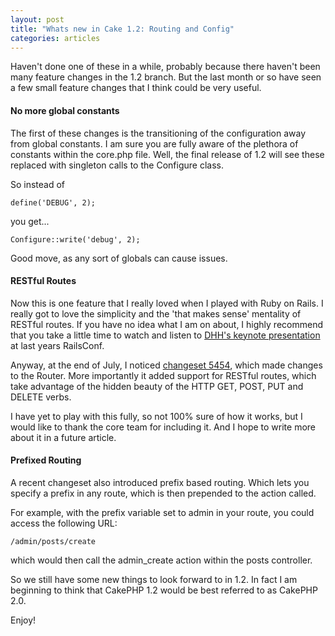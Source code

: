 ```yaml
--- 
layout: post
title: "Whats new in Cake 1.2: Routing and Config"
categories: articles
---
```

Haven't done one of these in a while, probably because there haven't been many feature changes in the 1.2 branch. But the last month or so have seen a few small feature changes that I think could be very useful.

<h4>No more global constants</h4>

The first of these changes is the transitioning of the configuration away from global constants. I am sure you are fully aware of the plethora of constants within the core.php file. Well, the final release of 1.2 will see these replaced with singleton calls to the Configure class.

So instead of

<pre><code>define('DEBUG', 2);</code></pre>

you get...

<pre><code>Configure::write('debug', 2);</code></pre>

Good move, as any sort of globals can cause issues.

<h4>RESTful Routes</h4>

Now this is one feature that I really loved when I played with Ruby on Rails. I really got to love the simplicity and the 'that makes sense' mentality of RESTful routes. If you have no idea what I am on about, I highly recommend that you take a little time to watch and listen to <a href="http://www.scribemedia.org/2006/07/09/dhh/">DHH's keynote presentation</a> at last years RailsConf.

Anyway, at the end of July, I noticed <a href="https://trac.cakephp.org/changeset/5454">changeset 5454</a>, which made changes to the Router. More importantly it added support for RESTful routes, which take advantage of the hidden beauty of the HTTP GET, POST, PUT and DELETE verbs.

I have yet to play with this fully, so not 100% sure of how it works, but I would like to thank the core team for including it. And I hope to write more about it in a future article.

<h4>Prefixed Routing</h4>

A recent changeset also introduced prefix based routing. Which lets you specify a prefix in any route, which is then prepended to the action called.

For example, with the prefix variable set to admin in your route, you could access the following URL:

<pre><code>/admin/posts/create</code></pre>

which would then call the admin_create action within the posts controller.

So we still have some new things to look forward to in 1.2. In fact I am beginning to think that CakePHP 1.2 would be best referred to as CakePHP 2.0.

Enjoy!
